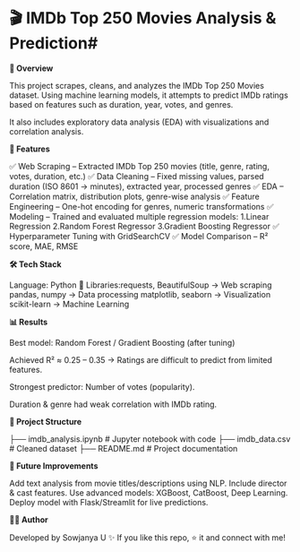 # 🎬 IMDb Top 250 Movies Analysis & Prediction#

**📌 Overview**

This project scrapes, cleans, and analyzes the IMDb Top 250 Movies dataset.
Using machine learning models, it attempts to predict IMDb ratings based on features such as duration, year, votes, and genres.

It also includes exploratory data analysis (EDA) with visualizations and correlation analysis.

**🚀 Features**

✅ Web Scraping – Extracted IMDb Top 250 movies (title, genre, rating, votes, duration, etc.)
✅ Data Cleaning – Fixed missing values, parsed duration (ISO 8601 → minutes), extracted year, processed genres
✅ EDA – Correlation matrix, distribution plots, genre-wise analysis
✅ Feature Engineering – One-hot encoding for genres, numeric transformations
✅ Modeling – Trained and evaluated multiple regression models:
      1.Linear Regression
      2.Random Forest Regressor
      3.Gradient Boosting Regressor
✅ Hyperparameter Tuning with GridSearchCV
✅ Model Comparison – R² score, MAE, RMSE

**🛠️ Tech Stack**

Language: Python 🐍
Libraries:requests, BeautifulSoup → Web scraping
pandas, numpy → Data processing
matplotlib, seaborn → Visualization
scikit-learn → Machine Learning

**📊 Results**

Best model: Random Forest / Gradient Boosting (after tuning)

Achieved R² ≈ 0.25 – 0.35 → Ratings are difficult to predict from limited features.

Strongest predictor: Number of votes (popularity).

Duration & genre had weak correlation with IMDb rating.

**📂 Project Structure**

├── imdb_analysis.ipynb   # Jupyter notebook with code
├── imdb_data.csv         # Cleaned dataset
├── README.md             # Project documentation

**🔮 Future Improvements**

Add text analysis from movie titles/descriptions using NLP.
Include director & cast features.
Use advanced models: XGBoost, CatBoost, Deep Learning.
Deploy model with Flask/Streamlit for live predictions.

**👨‍💻 Author**

Developed by Sowjanya U ✨
If you like this repo, ⭐ it and connect with me!
